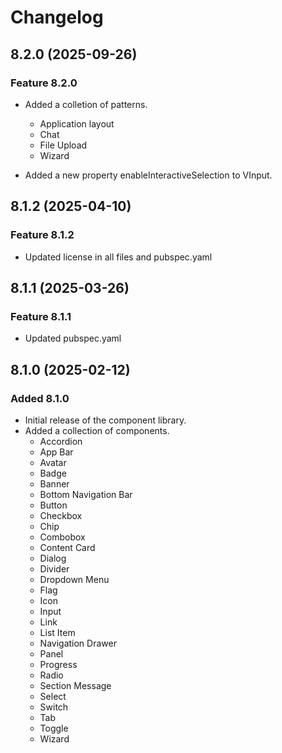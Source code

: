 <!--
 *
 *              © 2025 Visa
 *
 * Licensed under the Apache License, Version 2.0 (the "License");
 * you may not use this file except in compliance with the License.
 * You may obtain a copy of the License at
 *
 *         http://www.apache.org/licenses/LICENSE-2.0
 *
 * Unless required by applicable law or agreed to in writing, software
 * distributed under the License is distributed on an "AS IS" BASIS,
 * WITHOUT WARRANTIES OR CONDITIONS OF ANY KIND, either express or implied.
 * See the License for the specific language governing permissions and
 * limitations under the License.
 *
 *
 -->

# Changelog

## 8.2.0 (2025-09-26)

### Feature 8.2.0

- Added a colletion of patterns.

  - Application layout
  - Chat
  - File Upload
  - Wizard

- Added a new property enableInteractiveSelection to VInput.

## 8.1.2 (2025-04-10)

### Feature 8.1.2

- Updated license in all files and pubspec.yaml

## 8.1.1 (2025-03-26)

### Feature 8.1.1

- Updated pubspec.yaml

## 8.1.0 (2025-02-12)

### Added 8.1.0

- Initial release of the component library.
- Added a collection of components.
  - Accordion
  - App Bar
  - Avatar
  - Badge
  - Banner
  - Bottom Navigation Bar
  - Button
  - Checkbox
  - Chip
  - Combobox
  - Content Card
  - Dialog
  - Divider
  - Dropdown Menu
  - Flag
  - Icon
  - Input
  - Link
  - List Item
  - Navigation Drawer
  - Panel
  - Progress
  - Radio
  - Section Message
  - Select
  - Switch
  - Tab
  - Toggle
  - Wizard
